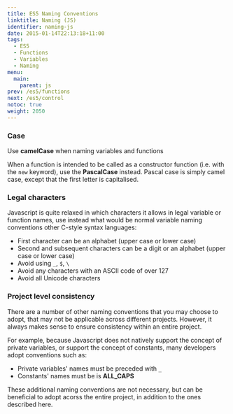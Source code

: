 ```yaml
---
title: ES5 Naming Conventions
linktitle: Naming (JS)
identifier: naming-js
date: 2015-01-14T22:13:18+11:00
tags:
  - ES5
  - Functions
  - Variables
  - Naming
menu:
  main:
    parent: js
prev: /es5/functions
next: /es5/control
notoc: true
weight: 2050
---
```


### Case

Use **camelCase** when naming variables and functions

When a function is intended to be called as a constructor function (i.e. with the `new` keyword),
use the **PascalCase** instead.
Pascal case is simply camel case, except that the first letter is capitalised.

### Legal characters

Javascript is quite relaxed in which characters it allows in legal variable or function names,
use instead what would be normal variable naming conventions other C-style syntax languages:

- First character can be an alphabet (upper case or lower case)
- Second and subsequent characters can be a digit or an alphabet (upper case or lower case)
- Avoid using `_`, `$`, `\`
- Avoid any characters with an ASCII code of over 127
- Avoid all Unicode characters

### Project level consistency

There are a number of other naming conventions that you may choose to adopt,
that may not be applicable across different projects.
However, it always makes sense to ensure consistency within an entire project.

For example, because Javascript does not natively support the concept of private variables,
or support the concept of constants,
many developers adopt conventions such as:

- Private variables' names must be preceded with `_`
- Constants' names must be is **ALL_CAPS**

These additional naming conventions are not necessary,
but can be beneficial to adopt acorss the entire project,
in addition to the ones described here.
